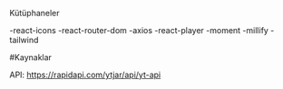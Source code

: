 Kütüphaneler

-react-icons
-react-router-dom
-axios
-react-player 
-moment 
-millify 
-tailwind 


#Kaynaklar

API: https://rapidapi.com/ytjar/api/yt-api
